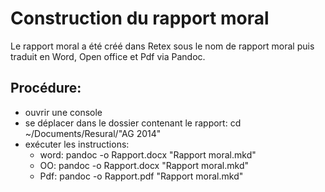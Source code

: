 Construction du rapport moral
=============================

Le rapport moral a été créé dans Retex sous le nom de rapport moral puis traduit en Word, Open office et Pdf via Pandoc.

Procédure:
----------

- ouvrir une console
- se déplacer dans le dossier contenant le rapport: cd ~/Documents/Resural/"AG 2014"
- exécuter les instructions:
    - word: pandoc -o Rapport.docx "Rapport moral.mkd"
    - OO: pandoc -o Rapport.docx "Rapport moral.mkd"
    - Pdf: pandoc -o Rapport.pdf "Rapport moral.mkd"